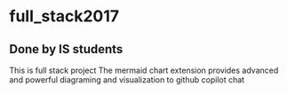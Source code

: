 # full_stack2017
## Done by IS students
This is full stack project
The mermaid chart extension provides advanced and powerful diagraming and visualization to github copilot chat 

